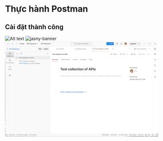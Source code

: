 # Thực hành Postman

## Cài đặt thành công

![Alt text]([https://example.com/image.png](https://drive.google.com/file/d/1KNTjX058pkMB91pPfrR3urCNmoVfwUcG/view?usp=drive_link))
![jasny-banner](https://user-images.githubusercontent.com/100821/62123924-4c501c80-b2c9-11e9-9677-2ebc21d9b713.png)
![jasny-banner](https://github.com/AnhNguyen7303/PostmanApiTesting/blob/main/img/0_C%C3%A0i%20%C4%91%E1%BA%B7t%20th%C3%A0nh%20c%C3%B4ng.png)


